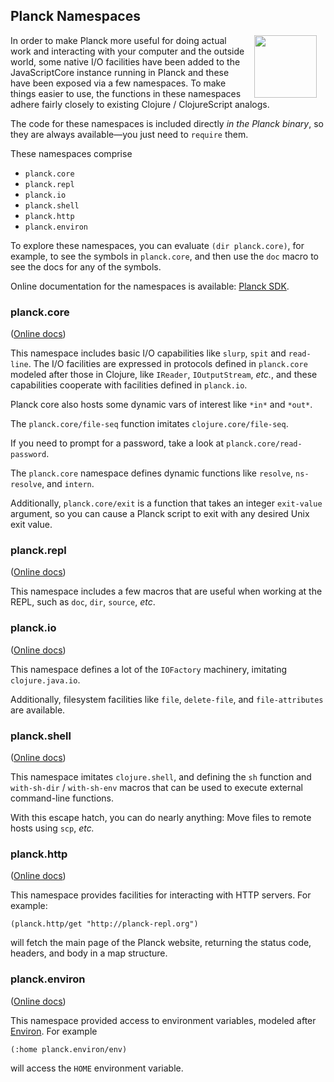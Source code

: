 ## Planck Namespaces

<img width="100" align="right" style="margin: 0ex 1em" src="img/planck-namespaces.jpg">
In order to make Planck more useful for doing actual work and interacting with your computer and the outside world, some native I/O facilities have been added to the JavaScriptCore instance running in Planck and these have been exposed via a few namespaces. To make things easier to use, the functions in these namespaces adhere fairly closely to existing Clojure / ClojureScript analogs.

The code for these namespaces is included directly _in the Planck binary_, so they are always available—you just need to `require` them.

These namespaces comprise
* `planck.core`
* `planck.repl`
* `planck.io`
* `planck.shell`
* `planck.http`
* `planck.environ`

To explore these namespaces, you can evaluate `(dir planck.core)`, for example, to see the symbols in `planck.core`, and then use the `doc` macro to see the docs for any of the symbols.

Online documentation for the namespaces is available: [Planck SDK](sdk.html).

### planck.core

([Online docs](planck-core.html))

This namespace includes basic I/O capabilities like `slurp`, `spit` and `read-line`. The I/O facilities are expressed in protocols defined in `planck.core` modeled after those in Clojure, like `IReader`, `IOutputStream`, _etc._, and these capabilities cooperate with facilities defined in `planck.io`.

Planck core also hosts some dynamic vars of interest like `*in*` and `*out*`.

The `planck.core/file-seq` function imitates `clojure.core/file-seq`.

If you need to prompt for a password, take a look at `planck.core/read-password`.

The `planck.core` namespace defines dynamic functions like `resolve`, `ns-resolve`, and `intern`.

Additionally, `planck.core/exit` is a function that takes an integer `exit-value` argument, so you can cause a Planck script to exit with any desired Unix exit value.

### planck.repl

([Online docs](planck-repl.html))

This namespace includes a few macros that are useful when working at the REPL, such as `doc`, `dir`, `source`, _etc_.

### planck.io

([Online docs](planck-io.html))

This namespace defines a lot of the `IOFactory` machinery, imitating `clojure.java.io`.

Additionally, filesystem facilities like `file`, `delete-file`, and `file-attributes` are available.

### planck.shell

([Online docs](planck-shell.html))

This namespace imitates `clojure.shell`, and defining the `sh` function and `with-sh-dir` / `with-sh-env` macros that can be used to execute external command-line functions.

With this escape hatch, you can do nearly anything: Move files to remote hosts using `scp`, _etc._

### planck.http

([Online docs](planck-http.html))

This namespace provides facilities for interacting with HTTP servers. For example:

```
(planck.http/get "http://planck-repl.org")
```

will fetch the main page of the Planck website, returning the status code, headers, and body in a map structure.

### planck.environ

([Online docs](planck-environ.html))

This namespace provided access to environment variables, modeled after [Environ](https://github.com/weavejester/environ). For example

```
(:home planck.environ/env)
```

will access the `HOME` environment variable.